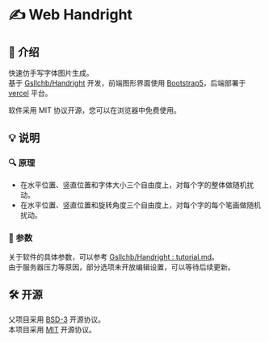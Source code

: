 # ✍️ Web Handright

## 📝 介绍
快速仿手写字体图片生成。  
基于 [Gsllchb/Handright](https://github.com/Gsllchb/Handright/) 开发，前端图形界面使用 [Bootstrap5](https://v5.bootcss.com)，后端部署于 [vercel](https://vercel.com) 平台。

软件采用 MIT 协议开源，您可以在浏览器中免费使用。

## 💡 说明
### 🔍 原理
* 在水平位置、竖直位置和字体大小三个自由度上，对每个字的整体做随机扰动。
* 在水平位置、竖直位置和旋转角度三个自由度上，对每个字的每个笔画做随机扰动。

### 🧲 参数
关于软件的具体参数，可以参考 [Gsllchb/Handright : tutorial.md](https://github.com/Gsllchb/Handright/blob/master/docs/tutorial.md)。  
由于服务器压力等原因，部分选项未开放编辑设置，可以等待后续更新。  

## 🛠 开源
父项目采用 [BSD-3](https://github.com/Gsllchb/Handright/blob/master/LICENSE.txt) 开源协议。  
本项目采用 [MIT](https://github.com/HanaYabuki/WebHandRight/blob/master/LICENSE) 开源协议。

